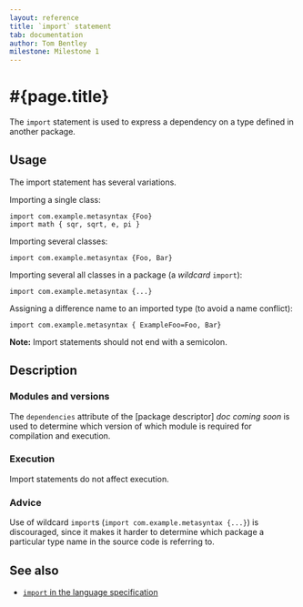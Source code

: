 ```yaml
---
layout: reference
title: `import` statement
tab: documentation
author: Tom Bentley
milestone: Milestone 1
---
```


# #{page.title}

The `import` statement is used to express a dependency on a type defined in 
another package.

## Usage 

The import statement has several variations. 

Importing a single class:

    import com.example.metasyntax {Foo}
    import math { sqr, sqrt, e, pi }

Importing several classes:

    import com.example.metasyntax {Foo, Bar}
    
Importing several all classes in a package (a *wildcard* `import`):

    import com.example.metasyntax {...}
    
Assigning a difference name to an imported type (to avoid a name conflict):

    import com.example.metasyntax { ExampleFoo=Foo, Bar}

**Note:** Import statements should not end with a semicolon.

## Description

### Modules and versions

The `dependencies` attribute of the [package descriptor] _doc coming soon_ is used to 
determine which version of which module is required for compilation and 
execution.

### Execution

Import statements do not affect execution. 

### Advice

Use of wildcard `import`s (`import com.example.metasyntax {...}`) is 
discouraged, since it makes it harder to determine which package a particular
type name in the source code is referring to.

## See also

* [`import` in the language specification](#{site.urls.spec}#imports)
